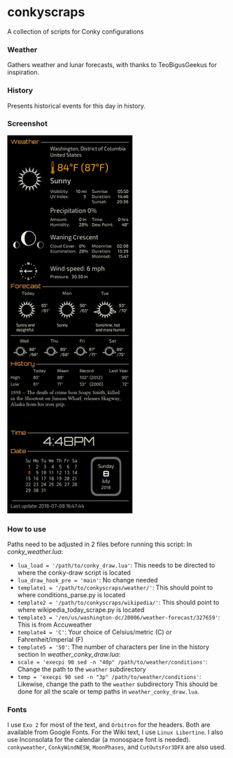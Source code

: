 # conkyscraps
A collection of scripts for Conky configurations

### Weather
Gathers weather and lunar forecasts, with thanks to TeoBigusGeekus for inspiration.

### History
Presents historical events for this day in history.

### Screenshot
[![screenshot](https://github.com/j-m-t/conkyscraps/blob/master/img/conky_weather.png)](https://github.com/j-m-t/conkyscraps/blob/master/img/conky_weather.png)

### How to use
Paths need to be adjusted in 2 files before running this script:
In *conky_weather.lua*:
* `lua_load = '/path/to/conky_draw.lua'`: This needs to be directed to where the conky-draw script is located
* `lua_draw_hook_pre = 'main'`: No change needed
* `template1 = '/path/to/conkyscraps/weather/'`: This should point to where conditions_parse.py is located
* `template2 = '/path/to/conkyscraps/wikipedia/'`: This should point to where wikipedia_today_scrape.py is located
* `template3 = '/en/us/washington-dc/20006/weather-forecast/327659'`: This is from Accuweather 
* `template4 = 'C'`: Your choice of Celsius/metric (C) or Fahrenheit/imperial (F)
* `template5 = '50'`: The number of characters per line in the history section
In *weather_conky_draw.lua*:
* `scale = 'execpi 90 sed -n "40p" /path/to/weather/conditions'`: Change the path to the `weather` subdirectory
* `temp = 'execpi 90 sed -n "3p" /path/to/weather/conditions'`: Likewise, change the path to the `weather` subdirectory
This should be done for all the scale or temp paths in `weather_conky_draw.lua`.

### Fonts
I use `Exo 2` for most of the text, and `Orbitron` for the headers.  Both are available from Google Fonts.  For the Wiki text, I use `Linux Libertine`.  I also use Inconsolata for the calendar (a monospace font is needed). `conkyweather`, `ConkyWindNESW`, `MoonPhases`, and `CutOutsFor3DFX` are also used.
